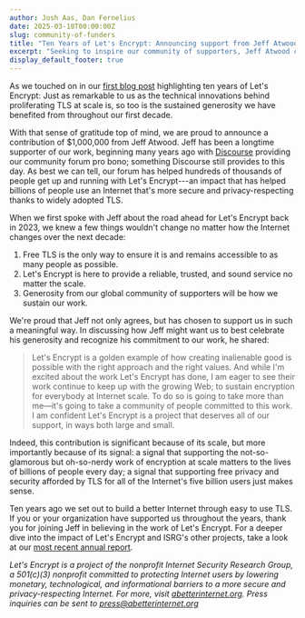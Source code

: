```yaml
---
author: Josh Aas, Dan Fernelius
date: 2025-03-18T00:00:00Z
slug: community-of-funders
title: "Ten Years of Let's Encrypt: Announcing support from Jeff Atwood"
excerpt: "Seeking to inspire our community of supporters, Jeff Atwood commits $1M to support Let's Encrypt."
display_default_footer: true
---
```


As we touched on in our [first blog post](https://letsencrypt.org/2025/02/14/encryption-for-everybody/) highlighting ten years of Let's Encrypt: Just as remarkable to us as the technical innovations behind proliferating TLS at scale is, so too is the sustained generosity we have benefited from throughout our first decade.

With that sense of gratitude top of mind, we are proud to announce a contribution of $1,000,000 from Jeff Atwood. Jeff has been a longtime supporter of our work, beginning many years ago with [Discourse](https://www.discourse.org/) providing our community forum pro bono; something Discourse still provides to this day. As best we can tell, our forum has helped hundreds of thousands of people get up and running with Let's Encrypt---an impact that has helped billions of people use an Internet that's more secure and privacy-respecting thanks to widely adopted TLS.

When we first spoke with Jeff about the road ahead for Let's Encrypt back in 2023, we knew a few things wouldn't change no matter how the Internet changes over the next decade:

1.  Free TLS is the only way to ensure it is and remains accessible to as many people as possible.
2.  Let's Encrypt is here to provide a reliable, trusted, and sound service no matter the scale.
3.  Generosity from our global community of supporters will be how we sustain our work.

We're proud that Jeff not only agrees, but has chosen to support us in such a meaningful way. In discussing how Jeff might want us to best celebrate his generosity and recognize his commitment to our work, he shared:

<div class="pull-quote">
  <blockquote class="blockquote">
    <span class="quote"></span>
    <div class="quote-text">
      <p class="quote-text-value">Let's Encrypt is a golden example of how creating inalienable good is possible with the right approach and the right values. And while I'm excited about the work Let's Encrypt has done, I am eager to see their work continue to keep up with the growing Web; to sustain encryption for everybody at Internet scale. To do so is going to take more than me&mdash;it's going to take a community of people committed to this work. I am confident Let's Encrypt is a project that deserves all of our support, in ways both large and small.</p>
    </div>
  </blockquote>
</div>

Indeed, this contribution is significant because of its scale, but more importantly because of its signal: a signal that supporting the not-so-glamorous but oh-so-nerdy work of encryption at scale matters to the lives of billions of people every day; a signal that supporting free privacy and security afforded by TLS for all of the Internet's five billion users just makes sense.

Ten years ago we set out to build a better Internet through easy to use TLS. If you or your organization have supported us throughout the years, thank you for joining Jeff in believing in the work of Let's Encrypt. For a deeper dive into the impact of Let's Encrypt and ISRG's other projects, take a look at our [most recent annual report](https://www.abetterinternet.org/documents/2024-ISRG-Annual-Report.pdf).

_Let's Encrypt is a project of the nonprofit Internet Security Research Group, a 501(c)(3) nonprofit committed to protecting Internet users by lowering monetary, technological, and informational barriers to a more secure and privacy-respecting Internet. For more, visit [abetterinternet.org](https://abetterinternet.org). Press inquiries can be sent to [press@abetterinternet.org](mailto:press@abetterinternet.org)_